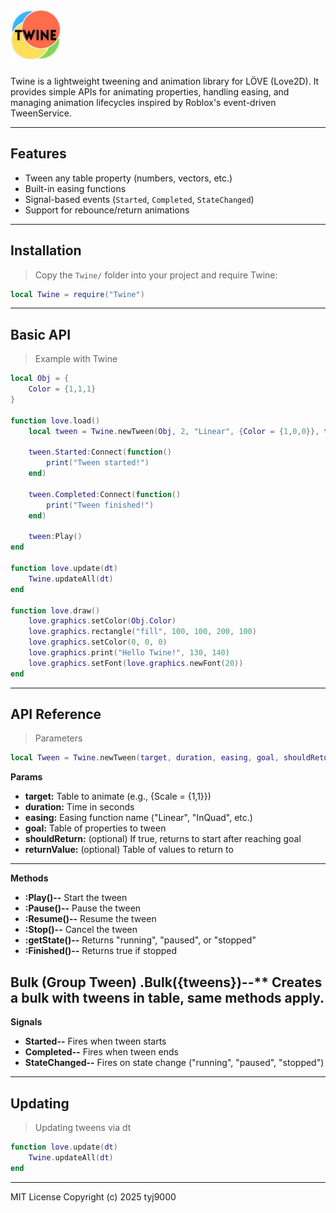 # <img src="./assets/logo.png" alt="Twine Logo" width="80"/> 



Twine is a lightweight tweening and animation library for LÖVE (Love2D). It provides simple APIs for animating properties, handling easing, and managing animation lifecycles inspired by Roblox's event-driven TweenService.

---

## Features

- Tween any table property (numbers, vectors, etc.)
- Built-in easing functions
- Signal-based events (`Started`, `Completed`, `StateChanged`)
- Support for rebounce/return animations

---

## Installation

>Copy the `Twine/` folder into your project and require Twine:

```lua
local Twine = require("Twine")
````

---

## Basic API

>Example with Twine
```lua
local Obj = {
    Color = {1,1,1}
}

function love.load()
    local tween = Twine.newTween(Obj, 2, "Linear", {Color = {1,0,0}}, true, {Color = {1,1,1}})

    tween.Started:Connect(function()
        print("Tween started!")
    end)

    tween.Completed:Connect(function()
        print("Tween finished!")
    end)

    tween:Play()
end

function love.update(dt)
    Twine.updateAll(dt)
end

function love.draw()
    love.graphics.setColor(Obj.Color)
    love.graphics.rectangle("fill", 100, 100, 200, 100) 
    love.graphics.setColor(0, 0, 0)
    love.graphics.print("Hello Twine!", 130, 140) 
    love.graphics.setFont(love.graphics.newFont(20))
end
```
---

## API Reference
>Parameters
```lua
local Tween = Twine.newTween(target, duration, easing, goal, shouldReturn, returnValue)
````
**Params**

+ **target:** Table to animate (e.g., {Scale = {1,1}})
+ **duration:** Time in seconds
+ **easing:** Easing function name ("Linear", "InQuad", etc.)
+ **goal:** Table of properties to tween
+ **shouldReturn:** (optional) If true, returns to start after reaching goal
+ **returnValue:** (optional) Table of values to return to

---
**Methods**

+ **:Play()--** Start the tween
+ **:Pause()--** Pause the tween
+ **:Resume()--** Resume the tween
+ **:Stop()--** Cancel the tween
+ **:getState()--** Returns "running", "paused", or "stopped"
+ **:Finished()--** Returns true if stopped

**Bulk (Group Tween)**
.Bulk({tweens})--** Creates a bulk with tweens in table, same methods apply.
---
**Signals**

+ **Started--** Fires when tween starts
+ **Completed--** Fires when tween ends
+ **StateChanged--**  Fires on state change ("running", "paused", "stopped")

---
## Updating
>Updating tweens via dt
```lua
function love.update(dt)
    Twine.updateAll(dt)
end
````

---

MIT License Copyright (c) 2025 tyj9000 
  




